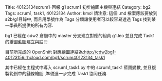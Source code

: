 Title: 40123134scrum1-回報 g1 scrum1 初步繪圖主機與連結
Category: bg2
Tags: scrum1, task1, 40123134
Author: kmol
請注意: 這個 .md 檔案應該要放到 s2b/g1目錄中, 而且用學號作為 Tags 分類讓使用者可以較容易透過 Tags 找到某一學員所提供的所有內容.

bg1 已經在 cdw2 倉儲中的 master 分支建立對應的組員 g1.leo 並且完成 Task1 的繪圖藍圖建立與註冊

<!-- PELICAN_END_SUMMARY -->

目前所完成的 OpenShift 對應繪圖連結為:<a href="http://cdw2bg1-40123156.rhcloud.com/">http://cdw2bg1-40123156.rhcloud.com/bg1/scrum40123134_task1</a>


其中已經在主程式中導入 scrum1_task1.py 中的 scrum1_task1 藍圖變數, 並且複製範例中的鏈條繪圖 ,準備進一步完成 Task1 協同任務.
